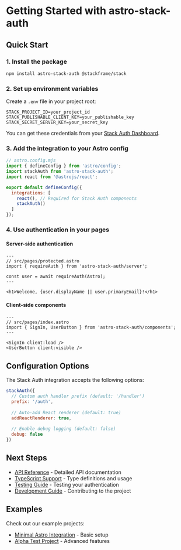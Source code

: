 # Getting Started with astro-stack-auth

## Quick Start

### 1. Install the package

```bash
npm install astro-stack-auth @stackframe/stack
```

### 2. Set up environment variables

Create a `.env` file in your project root:

```env
STACK_PROJECT_ID=your_project_id
STACK_PUBLISHABLE_CLIENT_KEY=your_publishable_key
STACK_SECRET_SERVER_KEY=your_secret_key
```

You can get these credentials from your [Stack Auth Dashboard](https://app.stack-auth.com/).

### 3. Add the integration to your Astro config

```javascript
// astro.config.mjs
import { defineConfig } from 'astro/config';
import stackAuth from 'astro-stack-auth';
import react from '@astrojs/react';

export default defineConfig({
  integrations: [
    react(), // Required for Stack Auth components
    stackAuth()
  ]
});
```

### 4. Use authentication in your pages

#### Server-side authentication

```astro
---
// src/pages/protected.astro
import { requireAuth } from 'astro-stack-auth/server';

const user = await requireAuth(Astro);
---

<h1>Welcome, {user.displayName || user.primaryEmail}!</h1>
```

#### Client-side components

```astro
---
// src/pages/index.astro
import { SignIn, UserButton } from 'astro-stack-auth/components';
---

<SignIn client:load />
<UserButton client:visible />
```

## Configuration Options

The Stack Auth integration accepts the following options:

```javascript
stackAuth({
  // Custom auth handler prefix (default: '/handler')
  prefix: '/auth',
  
  // Auto-add React renderer (default: true)
  addReactRenderer: true,
  
  // Enable debug logging (default: false)
  debug: false
})
```

## Next Steps

- [API Reference](./api-reference.md) - Detailed API documentation
- [TypeScript Support](./typescript.md) - Type definitions and usage
- [Testing Guide](./testing.md) - Testing your authentication
- [Development Guide](./development.md) - Contributing to the project

## Examples

Check out our example projects:
- [Minimal Astro Integration](../examples/minimal-astro/) - Basic setup
- [Alpha Test Project](../examples/alpha-test-project/) - Advanced features